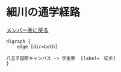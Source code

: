 # 細川の通学経路

[メンバー表に戻る](member.md#メンバー表)

```graphviz
digraph {
    edge [dir=both]

八王子国際キャンパス -> 学生寮  [label=　徒歩]
}
```
